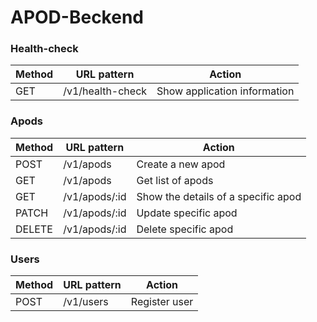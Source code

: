 # APOD-Beckend
### Health-check
| Method      | URL pattern | Action |
| ----------- | ----------- | -------|
| GET      | /v1/health-check | Show application information|

### Apods
| Method      | URL pattern | Action |
| ----------- | ----------- | -------|
| POST   | /v1/apods | Create a new apod |
| GET   | /v1/apods | Get list of apods |
| GET   | /v1/apods/:id | Show the details of a specific apod |
| PATCH  | /v1/apods/:id | Update specific apod |
| DELETE | /v1/apods/:id| Delete specific apod |

### Users
| Method      | URL pattern | Action |
| ----------- | ----------- | -------|
| POST | /v1/users | Register user |
